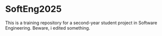 # SoftEng2025

This is a training repository for a second-year student project in Software Engineering.
Beware, i edited something.